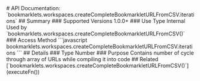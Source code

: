 <link rel="stylesheet" href="/APIDocs/main.css" type="text/css">
<!--Update Table of Contents when creating new pages in the API documentation.-->
# API Documentation: `bookmarklets.workspaces.createCompleteBookmarkletURLFromCSV.iterations`
## Summary
### Supported Versions
1.0.0+
### Use Type
Internal  
Used by `bookmarklets.workspaces.createCompleteBookmarkletURLFromCSV()`
### Access Method
```javascript
bookmarklets.workspaces.createCompleteBookmarkletURLFromCSV.iterations
```
## Details
### Type
Number
### Purpose
Contains number of cycle through array of URLs while compiling it into code
## Related
[`bookmarklets.workspaces.createCompleteBookmarkletURLFromCSV()`](executeFn&#40;&#41;)